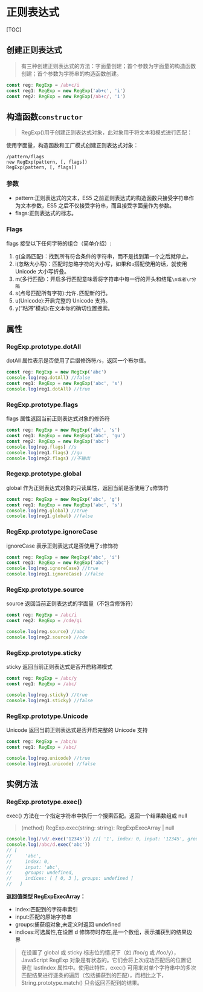 # 正则表达式

[TOC]

## 创建正则表达式

> 有三种创建正则表达式的方法：字面量创建；首个参数为字面量的构造函数创建；首个参数为字符串的构造函数创建。

```ts
const reg: RegExp = /ab+c/i
const reg1: RegExp = new RegExp('ab+c', 'i')
const reg2: RegExp = new RegExp(/ab+c/, 'i')
```

## 构造函数`constructor`

> RegExp()用于创建正则表达式对象，此对象用于将文本和模式进行匹配：

使用字面量，构造函数和工厂模式创建正则表达式对象：

```
/pattern/flags
new RegExp(pattern, [, flags])
RegExp(pattern, [, flags])
```

### 参数

- pattern:正则表达式的文本，ES5 之前正则表达式的构造函数只接受字符串作为文本参数，ES5 之后不仅接受字符串，而且接受字面量作为参数。
- flags:正则表达式的标志。

### Flags

flags 接受以下任何字符的组合（简单介绍）:

1. g(全局匹配)：找到所有符合条件的字符串，而不是找到第一个之后就停止。
2. i(忽略大小写)：匹配时忽略字符的大小写，如果和`u`搭配使用的话，就使用 Unicode 大小写折叠。
3. m(多行匹配)：开启多行匹配意味着将字符串中每一行的开头和结尾`\n或者\r分隔`
4. s(点号匹配所有字符):允许`.`匹配新的行。
5. u(Unicode):开启完整的 Unicode 支持。
6. y(“粘滞”模式):在文本你的确切位置搜索。

## 属性

### RegExp.prototype.dotAll

dotAll 属性表示是否使用了后缀修饰符`/s`，返回一个布尔值。

```ts
const reg: RegExp = new RegExp('abc')
console.log(reg.dotAll) //false
const reg1: RegExp = new RegExp('abc', 's')
console.log(reg1.dotAll) //true
```

### RegExp.prototype.flags

flags 属性返回当前正则表达式对象的修饰符

```ts
const reg: RegExp = new RegExp('abc', 's')
const reg1: RegExp = new RegExp('abc', 'gu')
const reg2: RegExp = new RegExp('abc')
console.log(reg.flags) //s
console.log(reg1.flags) //gu
console.log(reg2.flags) //不输出
```

### Regexp.prototype.global

global 作为正则表达式对象的只读属性，返回当前是否使用了`g`修饰符

```ts
const reg: RegExp = new RegExp('abc', 'g')
const reg1: RegExp = new RegExp('abc', 's')
console.log(reg.global) //true
console.log(reg1.global) //false
```

### RegExp.prototype.ignoreCase

ignoreCase 表示正则表达式是否使用了`i`修饰符

```ts
const reg: RegExp = new RegExp('abc', 'i')
const reg1: RegExp = new RegExp('abc')
console.log(reg.ignoreCase) //true
console.log(reg1.ignoreCase) //false
```

### RegExp.prototype.source

source 返回当前正则表达式的字面量（不包含修饰符）

```ts
const reg: RegExp = /abc/i
const reg2: RegExp = /cde/gi

console.log(reg.source) //abc
console.log(reg2.source) //cde
```

### RegExp.prototype.sticky

sticky 返回当前正则表达式是否开启粘滞模式

```ts
const reg: RegExp = /abc/y
const reg1: RegExp = /abc/

console.log(reg.sticky) //true
console.log(reg1.sticky) //false
```

### RegExp.prototype.Unicode

Unicode 返回当前正则表达式是否开启完整的 Unicode 支持

```ts
const reg: RegExp = /abc/u
const reg1: RegExp = /abc/

console.log(reg.unicode) //true
console.log(reg1.unicode) //false
```

## 实例方法

### RegExp.prototype.exec()

exec() 方法在一个指定字符串中执行一个搜索匹配。返回一个结果数组或 null

> (method) RegExp.exec(string: string): RegExpExecArray | null

```ts
console.log(/\d/.exec('12345')) //[ '1', index: 0, input: '12345', groups: undefined ]
console.log(/abc/d.exec('abc'))
// [
//     'abc',
//     index: 0,
//     input: 'abc',
//     groups: undefined,
//     indices: [ [ 0, 3 ], groups: undefined ]
//   ]
```

**返回值类型 RegExpExecArray：**

- index:匹配到的字符串索引
- input:匹配的原始字符串
- groups:捕获组对象,未定义时返回 undefined
- indices:可选属性,在设置 d 修饰符时存在,是一个数组，表示捕获到的结果边界

>在设置了 global 或 sticky 标志位的情况下（如 /foo/g 或 /foo/y），JavaScript RegExp 对象是有状态的。它们会将上次成功匹配后的位置记录在 lastIndex 属性中。使用此特性，exec() 可用来对单个字符串中的多次匹配结果进行逐条的遍历（包括捕获到的匹配），而相比之下， String.prototype.match() 只会返回匹配到的结果。